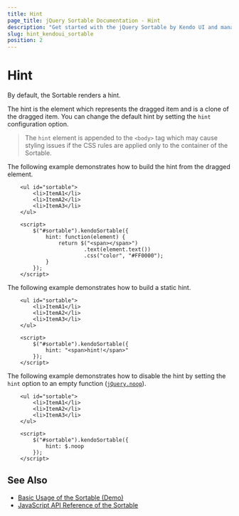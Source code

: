 ```yaml
---
title: Hint
page_title: jQuery Sortable Documentation - Hint
description: "Get started with the jQuery Sortable by Kendo UI and manage the hint of the widget."
slug: hint_kendoui_sortable
position: 2
---
```


# Hint

By default, the Sortable renders a hint.

The hint is the element which represents the dragged item and is a clone of the dragged item. You can change the default hint by setting the `hint` configuration option.

> The `hint` element is appended to the `<body>` tag which may cause styling issues if the CSS rules are applied only to the container of the Sortable.

The following example demonstrates how to build the hint from the dragged element.

```dojo
    <ul id="sortable">
        <li>ItemA1</li>
        <li>ItemA2</li>
        <li>ItemA3</li>
    </ul>

    <script>
        $("#sortable").kendoSortable({
            hint: function(element) {
                return $("<span></span>")
                        .text(element.text())
                        .css("color", "#FF0000");
            }
        });
    </script>
```

The following example demonstrates how to build a static hint.

```dojo
    <ul id="sortable">
        <li>ItemA1</li>
        <li>ItemA2</li>
        <li>ItemA3</li>
    </ul>

    <script>
        $("#sortable").kendoSortable({
            hint: "<span>hint!</span>"
        });
    </script>
```

The following example demonstrates how to disable the hint by setting the `hint` option to an empty function ([`jQuery.noop`](https://api.jquery.com/jQuery.noop/)).

```dojo
    <ul id="sortable">
        <li>ItemA1</li>
        <li>ItemA2</li>
        <li>ItemA3</li>
    </ul>

    <script>
        $("#sortable").kendoSortable({
            hint: $.noop
        });
    </script>
```

## See Also

* [Basic Usage of the Sortable (Demo)](https://demos.telerik.com/kendo-ui/sortable/index)
* [JavaScript API Reference of the Sortable](/api/javascript/ui/sortable)
